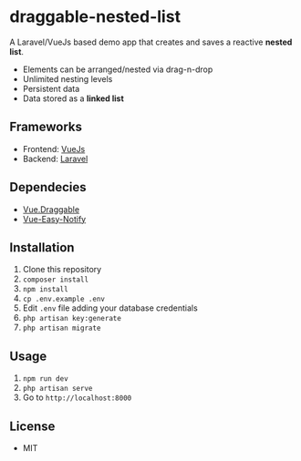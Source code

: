 # draggable-nested-list
A Laravel/VueJs based demo app that creates and saves a reactive **nested list**.

* Elements can be arranged/nested via drag-n-drop
* Unlimited nesting levels
* Persistent data 
* Data stored as a **linked list**

## Frameworks
* Frontend: [VueJs](https://github.com/vuejs)
* Backend: [Laravel](https://github.com/laravel/laravel)

## Dependecies
* [Vue.Draggable](https://github.com/SortableJS/Vue.Draggable)
* [Vue-Easy-Notify](https://github.com/AhmadWaleed/vue-easy-notify)

## Installation
1. Clone this repository
2. ```composer install ```
3. ```npm install ```
4. ```cp .env.example .env```
5. Edit ```.env``` file adding your database credentials
6. ```php artisan key:generate```
7. ```php artisan migrate```

## Usage
1. ```npm run dev```
2. ```php artisan serve```
3. Go to ```http://localhost:8000```

## License
* MIT
